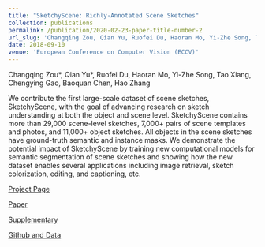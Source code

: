 ```yaml
---
title: "SketchyScene: Richly-Annotated Scene Sketches"
collection: publications
permalink: /publication/2020-02-23-paper-title-number-2
url_slug: 'Changqing Zou, Qian Yu, Ruofei Du, Haoran Mo, Yi-Zhe Song, Tao Xiang, Chengying Gao, Baoquan Chen, Hao Zhang.'
date: 2018-09-10
venue: 'European Conference on Computer Vision (ECCV)'
---
```

Changqing Zou*, Qian Yu*, Ruofei Du, Haoran Mo, Yi-Zhe Song, Tao Xiang, Chengying Gao, Baoquan Chen, Hao Zhang

We contribute the first large-scale dataset of scene sketches, SketchyScene, with the goal of advancing research on sketch understanding at both the object and scene level. SketchyScene contains more than 29,000 scene-level sketches, 7,000+ pairs of scene templates and photos, and 11,000+ object sketches. All objects in the scene sketches have ground-truth semantic and instance masks. We demonstrate the potential impact of SketchyScene by training new computational models for semantic segmentation of scene sketches and showing how the new dataset enables several applications including image retrieval, sketch colorization, editing, and captioning, etc. 

[Project Page](https://sketchyscene.github.io/SketchyScene/)

[Paper](http://openaccess.thecvf.com/content_ECCV_2018/papers/Changqing_Zou_SketchyScene_Richly-Annotated_Scene_ECCV_2018_paper.pdf)

[Supplementary](https://www.eecs.qmul.ac.uk/~qian/Qian's%20Materials/paper/sketchyScene_supplementary_eccv18.pdf)

[Github and Data](https://github.com/SketchyScene/SketchyScene)
